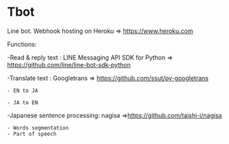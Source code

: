 # Tbot

Line bot. Webhook hosting on Heroku => https://www.heroku.com

Functions:

  -Read & reply text : LINE Messaging API SDK for Python => https://github.com/line/line-bot-sdk-python
  
  -Translate text : Googletrans => https://github.com/ssut/py-googletrans
  
    - EN to JA
    
    - JA to EN
    
  
  
  -Japanese sentence processing: nagisa =>https://github.com/taishi-i/nagisa
  
    - Words segmentation
    - Part of speech
